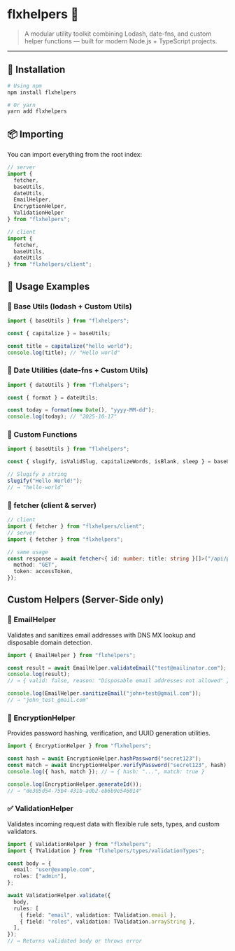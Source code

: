 # flxhelpers 🧠
> A modular utility toolkit combining Lodash, date-fns, and custom helper functions — built for modern Node.js + TypeScript projects.

---

## 🚀 Installation

```bash
# Using npm
npm install flxhelpers

# Or yarn
yarn add flxhelpers
```

## 📦 Importing

You can import everything from the root index:

```typescript
// server
import {
  fetcher, 
  baseUtils, 
  dateUtils,
  EmailHelper, 
  EncryptionHelper,
  ValidationHelper 
} from "flxhelpers";

// client
import {
  fetcher, 
  baseUtils, 
  dateUtils
} from "flxhelpers/client";
```

## 🧠 Usage Examples

### 🔹 Base Utils (lodash + Custom Utils)

```typescript
import { baseUtils } from "flxhelpers";

const { capitalize } = baseUtils;

const title = capitalize("hello world");
console.log(title); // "Hello world"
```

### 🔹 Date Utilities (date-fns + Custom Utils)

```typescript
import { dateUtils } from "flxhelpers";

const { format } = dateUtils;

const today = format(new Date(), "yyyy-MM-dd");
console.log(today); // "2025-10-17"
```

### 🔹 Custom Functions

```typescript
import { baseUtils } from "flxhelpers";

const { slugify, isValidSlug, capitalizeWords, isBlank, sleep } = baseUtils;

// Slugify a string
slugify("Hello World!");
// → "hello-world"
```

### 🔹 fetcher (client & server)

```typescript
// client
import { fetcher } from "flxhelpers/client";
// server
import { fetcher } from "flxhelpers";

// same usage
const response = await fetcher<{ id: number; title: string }[]>("/api/posts", {
  method: "GET",
  token: accessToken,
});
```

## Custom Helpers (Server-Side only)

### 📧 EmailHelper

Validates and sanitizes email addresses with DNS MX lookup and disposable domain detection.

```typescript
import { EmailHelper } from "flxhelpers";

const result = await EmailHelper.validateEmail("test@mailinator.com");
console.log(result);
// → { valid: false, reason: "Disposable email addresses not allowed" }

console.log(EmailHelper.sanitizeEmail("john+test@gmail.com"));
// → "john_test_gmail.com"
```

### 🔐 EncryptionHelper

Provides password hashing, verification, and UUID generation utilities.

```typescript
import { EncryptionHelper } from "flxhelpers";

const hash = await EncryptionHelper.hashPassword("secret123");
const match = await EncryptionHelper.verifyPassword("secret123", hash);
console.log({ hash, match }); // → { hash: "...", match: true }

console.log(EncryptionHelper.generateId()); 
// → "de305d54-75b4-431b-adb2-eb6b9e546014"
```

### ✅ ValidationHelper

Validates incoming request data with flexible rule sets, types, and custom validators.

```typescript
import { ValidationHelper } from "flxhelpers";
import { TValidation } from "flxhelpers/types/validationTypes";

const body = {
  email: "user@example.com",
  roles: ["admin"],
};

await ValidationHelper.validate({
  body,
  rules: [
    { field: "email", validation: TValidation.email },
    { field: "roles", validation: TValidation.arrayString },
  ],
});
// → Returns validated body or throws error
```


